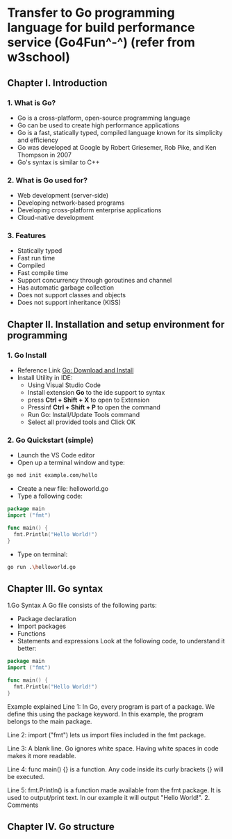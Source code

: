 # **Transfer to Go programming language for build performance service (Go4Fun^-^)** (refer from w3school)

## **Chapter I. Introduction**
### 1. What is Go?
- Go is a cross-platform, open-source programming language 
- Go can be used to create high performance applications 
- Go is a fast, statically typed, compiled language known for its simplicity and efficiency
- Go was developed at Google by Robert Griesemer, Rob Pike, and Ken Thompson in 2007
- Go's syntax is similar to C++

### 2. What is Go used for? 
- Web development (server-side)
- Developing network-based programs 
- Developing cross-platform enterprise applications
- Cloud-native development 

### 3. Features
- Statically typed 
- Fast run time 
- Compiled 
- Fast compile time 
- Support concurrency through goroutines and channel
- Has automatic garbage collection 
- Does not support classes and objects 
- Does not support inheritance (KISS)

## Chapter II. Installation and setup environment for programming 
### 1. Go Install 
- Reference Link [Go: Download and Install](https://go.dev/doc/install)
- Install Utility in IDE: 
    * Using Visual Studio Code 
    * Install extension **Go** to the ide support to syntax 
    * press **Ctrl + Shift + X** to open to Extension
    * Pressinf **Ctrl + Shift + P** to open the command 
    * Run Go: Install/Update Tools command 
    * Select all provided tools and Click OK
### 2. Go Quickstart (simple)
- Launch the VS Code editor 
- Open up a terminal window and type: 
```bash
go mod init example.com/hello
```
- Create a new file: helloworld.go
- Type a following code:
```go
package main
import ("fmt")

func main() {
  fmt.Println("Hello World!")
}
```
- Type on terminal: 
```bash
go run .\helloworld.go
```

## Chapter III. Go syntax 
1.Go Syntax
A Go file consists of the following parts:

- Package declaration
- Import packages
- Functions
- Statements and expressions
Look at the following code, to understand it better:
```go
package main
import ("fmt")

func main() {
  fmt.Println("Hello World!")
}
```
Example explained
Line 1: In Go, every program is part of a package. We define this using the package keyword. In this example, the program belongs to the main package.

Line 2: import ("fmt") lets us import files included in the fmt package.

Line 3: A blank line. Go ignores white space. Having white spaces in code makes it more readable.

Line 4: func main() {} is a function. Any code inside its curly brackets {} will be executed.

Line 5: fmt.Println() is a function made available from the fmt package. It is used to output/print text. In our example it will output "Hello World!".
2. Comments

## Chapter IV. Go structure

